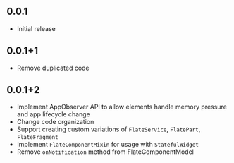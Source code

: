 ## 0.0.1

* Initial release

## 0.0.1+1

* Remove duplicated code

## 0.0.1+2

* Implement AppObserver API to allow elements handle memory pressure and app lifecycle change
* Change code organization
* Support creating custom variations of `FlateService`, `FlatePart`, `FlateFragment`
* Implement `FlateComponentMixin` for usage with `StatefulWidget`
* Remove `onNotification` method from FlateComponentModel